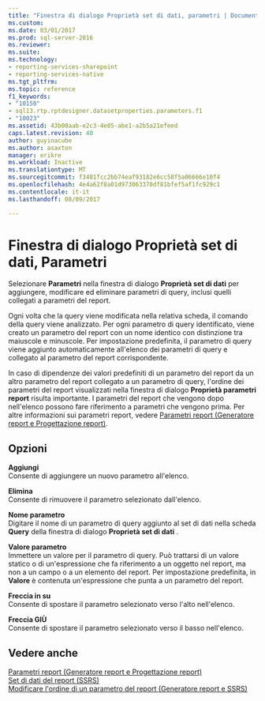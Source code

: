 ```yaml
---
title: "Finestra di dialogo Proprietà set di dati, parametri | Documenti Microsoft"
ms.custom: 
ms.date: 03/01/2017
ms.prod: sql-server-2016
ms.reviewer: 
ms.suite: 
ms.technology:
- reporting-services-sharepoint
- reporting-services-native
ms.tgt_pltfrm: 
ms.topic: reference
f1_keywords:
- "10150"
- sql13.rtp.rptdesigner.datasetproperties.parameters.f1
- "10023"
ms.assetid: 43b00aab-e2c3-4e85-abe1-a2b5a21efeed
caps.latest.revision: 40
author: guyinacube
ms.author: asaxton
manager: erikre
ms.workload: Inactive
ms.translationtype: MT
ms.sourcegitcommit: f3481fcc2bb74eaf93182e6cc58f5a06666e10f4
ms.openlocfilehash: 4e4a62f8a01d973063370df81bfef5af1fc929c1
ms.contentlocale: it-it
ms.lasthandoff: 08/09/2017

---
```

# <a name="dataset-properties-dialog-box-parameters"></a>Finestra di dialogo Proprietà set di dati, Parametri
  Selezionare **Parametri** nella finestra di dialogo **Proprietà set di dati** per aggiungere, modificare ed eliminare parametri di query, inclusi quelli collegati a parametri del report.  
  
 Ogni volta che la query viene modificata nella relativa scheda, il comando della query viene analizzato. Per ogni parametro di query identificato, viene creato un parametro del report con un nome identico con distinzione tra maiuscole e minuscole. Per impostazione predefinita, il parametro di query viene aggiunto automaticamente all'elenco dei parametri di query e collegato al parametro del report corrispondente.  
  
 In caso di dipendenze dei valori predefiniti di un parametro del report da un altro parametro del report collegato a un parametro di query, l'ordine dei parametri del report visualizzati nella finestra di dialogo **Proprietà parametri report** risulta importante. I parametri del report che vengono dopo nell'elenco possono fare riferimento a parametri che vengono prima. Per altre informazioni sui parametri report, vedere [Parametri report &#40;Generatore report e Progettazione report&#41;](../../reporting-services/report-design/report-parameters-report-builder-and-report-designer.md).  
  
## <a name="options"></a>Opzioni  
 **Aggiungi**  
 Consente di aggiungere un nuovo parametro all'elenco.  
  
 **Elimina**  
 Consente di rimuovere il parametro selezionato dall'elenco.  
  
 **Nome parametro**  
 Digitare il nome di un parametro di query aggiunto al set di dati nella scheda **Query** della finestra di dialogo **Proprietà set di dati** .  
  
 **Valore parametro**  
 Immettere un valore per il parametro di query. Può trattarsi di un valore statico o di un'espressione che fa riferimento a un oggetto nel report, ma non a un campo o a un elemento del report. Per impostazione predefinita, in **Valore** è contenuta un'espressione che punta a un parametro del report.  
  
 **Freccia in su**  
 Consente di spostare il parametro selezionato verso l'alto nell'elenco.  
  
 **Freccia GIÙ**  
 Consente di spostare il parametro selezionato verso il basso nell'elenco.  
  
## <a name="see-also"></a>Vedere anche  
 [Parametri report &#40;Generatore report e Progettazione report&#41;](../../reporting-services/report-design/report-parameters-report-builder-and-report-designer.md)   
 [Set di dati del report &#40;SSRS&#41;](../../reporting-services/report-data/report-datasets-ssrs.md)   
 [Modificare l'ordine di un parametro del report &#40;Generatore report e SSRS&#41;](../../reporting-services/report-design/change-the-order-of-a-report-parameter-report-builder-and-ssrs.md)  
  
  

